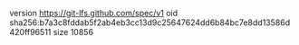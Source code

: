 version https://git-lfs.github.com/spec/v1
oid sha256:b7a3c8fddab5f2ab4eb3cc13d9c25647624dd6b84bc7e8dd13586d420ff96511
size 10856

